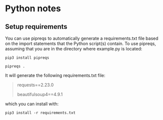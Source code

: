 # Python notes

## Setup requirements

You can use pipreqs to automatically generate a requirements.txt file based on the import statements that the Python script(s) contain. 
To use pipreqs, assuming that you are in the directory where example.py is located:

`pip3 install pipreqs`

`pipreqs .`

It will generate the following requirements.txt file:

> requests==2.23.0
> 
> beautifulsoup4==4.9.1

which you can install with:

`pip3 install -r requirements.txt`
